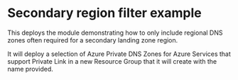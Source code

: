 # Secondary region filter example

This deploys the module demonstrating how to only include regional DNS zones often required for a secondary landing zone region.

It will deploy a selection of Azure Private DNS Zones for Azure Services that support Private Link in a new Resource Group that it will create with the name provided.
